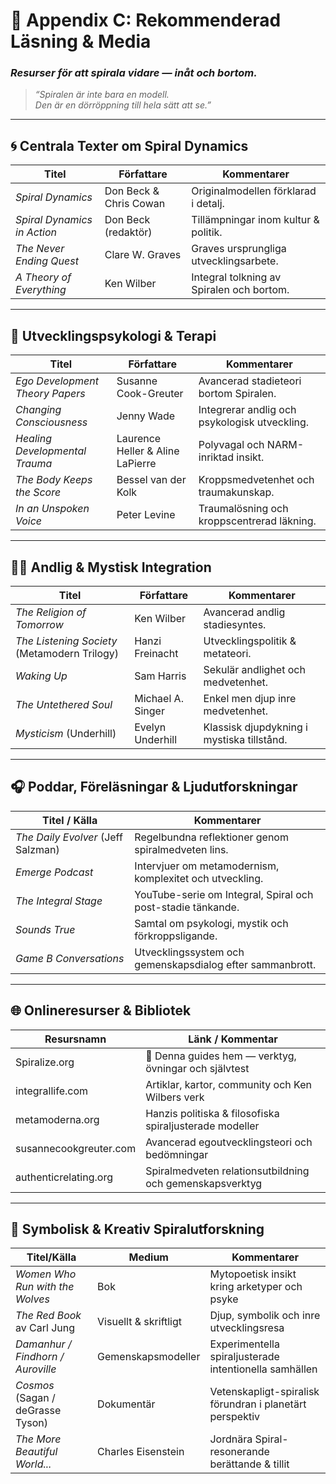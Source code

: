# 📘 Appendix C: Rekommenderad Läsning & Media  
### *Resurser för att spirala vidare — inåt och bortom.*

> _“Spiralen är inte bara en modell.  
> Den är en dörröppning till hela sätt att se.”_

---

## 🌀 Centrala Texter om Spiral Dynamics

| Titel                                                              | Författare                             | Kommentarer                              |
|-------------------------------------------------------------------|-----------------------------------------|-------------------------------------------|
| *Spiral Dynamics*                                                 | Don Beck & Chris Cowan                  | Originalmodellen förklarad i detalj.      |
| *Spiral Dynamics in Action*                                       | Don Beck (redaktör)                     | Tillämpningar inom kultur & politik.      |
| *The Never Ending Quest*                                          | Clare W. Graves                         | Graves ursprungliga utvecklingsarbete.    |
| *A Theory of Everything*                                          | Ken Wilber                              | Integral tolkning av Spiralen och bortom. |

---

## 🧠 Utvecklingspsykologi & Terapi

| Titel                                                             | Författare                              | Kommentarer                              |
|-------------------------------------------------------------------|------------------------------------------|-------------------------------------------|
| *Ego Development Theory Papers*                                   | Susanne Cook-Greuter                    | Avancerad stadieteori bortom Spiralen.    |
| *Changing Consciousness*                                          | Jenny Wade                              | Integrerar andlig och psykologisk utveckling. |
| *Healing Developmental Trauma*                                    | Laurence Heller & Aline LaPierre        | Polyvagal och NARM-inriktad insikt.       |
| *The Body Keeps the Score*                                        | Bessel van der Kolk                     | Kroppsmedvetenhet och traumakunskap.      |
| *In an Unspoken Voice*                                            | Peter Levine                            | Traumalösning och kroppscentrerad läkning.|

---

## 🧘‍♀️ Andlig & Mystisk Integration

| Titel                                                             | Författare                              | Kommentarer                               |
|-------------------------------------------------------------------|------------------------------------------|--------------------------------------------|
| *The Religion of Tomorrow*                                        | Ken Wilber                              | Avancerad andlig stadiesyntes.             |
| *The Listening Society* (Metamodern Trilogy)                      | Hanzi Freinacht                          | Utvecklingspolitik & metateori.            |
| *Waking Up*                                                       | Sam Harris                               | Sekulär andlighet och medvetenhet.         |
| *The Untethered Soul*                                             | Michael A. Singer                        | Enkel men djup inre medvetenhet.           |
| *Mysticism* (Underhill)                                           | Evelyn Underhill                        | Klassisk djupdykning i mystiska tillstånd. |

---

## 🎧 Poddar, Föreläsningar & Ljudutforskningar

| Titel / Källa                    | Kommentarer                                                        |
|----------------------------------|---------------------------------------------------------------------|
| *The Daily Evolver* (Jeff Salzman)| Regelbundna reflektioner genom spiralmedveten lins.                |
| *Emerge Podcast*                 | Intervjuer om metamodernism, komplexitet och utveckling.           |
| *The Integral Stage*             | YouTube-serie om Integral, Spiral och post-stadie tänkande.        |
| *Sounds True*                    | Samtal om psykologi, mystik och förkroppsligande.                  |
| *Game B Conversations*           | Utvecklingssystem och gemenskapsdialog efter sammanbrott.          |

---

## 🌐 Onlineresurser & Bibliotek

| Resursnamn                             | Länk / Kommentar                                               |
|----------------------------------------|----------------------------------------------------------------|
| Spiralize.org                          | 🌟 Denna guides hem — verktyg, övningar och självtest          |
| integrallife.com                       | Artiklar, kartor, community och Ken Wilbers verk               |
| metamoderna.org                        | Hanzis politiska & filosofiska spiraljusterade modeller        |
| susannecookgreuter.com                 | Avancerad egoutvecklingsteori och bedömningar                  |
| authenticrelating.org                  | Spiralmedveten relationsutbildning och gemenskapsverktyg       |

---

## 🎨 Symbolisk & Kreativ Spiralutforskning

| Titel/Källa                            | Medium           | Kommentarer                                               |
|----------------------------------------|------------------|------------------------------------------------------------|
| *Women Who Run with the Wolves*        | Bok              | Mytopoetisk insikt kring arketyper och psyke              |
| *The Red Book* av Carl Jung            | Visuellt & skriftligt | Djup, symbolik och inre utvecklingsresa                  |
| *Damanhur / Findhorn / Auroville*      | Gemenskapsmodeller | Experimentella spiraljusterade intentionella samhällen   |
| *Cosmos* (Sagan / deGrasse Tyson)      | Dokumentär       | Vetenskapligt-spiralisk förundran i planetärt perspektiv |
| *The More Beautiful World...*          | Charles Eisenstein | Jordnära Spiral-resonerande berättande & tillit         |

